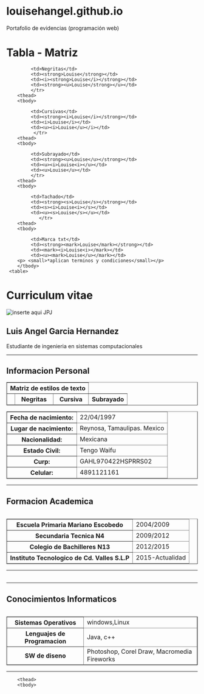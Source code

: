 # louisehangel.github.io
Portafolio de evidencias (programación web)


<!DOCTYPE html>
<html>
<head lang="en" dir="ltr">
	<title>Tablas de estilos</title>
	<meta charset="utf-8">
	<link rel="stylesheet" type="text/css" href="estilo">
</head>
<body>
     <h1>Tabla - Matriz</h1>
     <table border="1">
     	<thead>
     		<tr>
     			<th colspan="3">Matriz de estilos de texto</th>
     		</tr>
     		<tr>
     		<th> </th>
     		<th>Negritas</th>
            <th>Cursiva</th>
     		<th>Subrayado</th>
     		</tr>
     	<thead>
     	<tbody>
     	    
     	     <td>Negritas</td>
     	     <td><strong>Louise</strong></td>
     	     <td><i><strong>Louise</i></strong></td>
     	     <td><strong><u>Louise</strong></u></td>
     	     </tr>
     	<thead>
     	<tbody>

     		 <td>Cursivas</td>
     	     <td><strong><i>Louise</i></strong></td>
     	     <td><i>Louise</i></td>
     	     <td><u><i>Louise</u></i></td>
     	      </tr>
     	<thead>
     	<tbody>

     		 <td>Subrayado</td>
     	     <td><strong><u>Louise</u></strong></td>
     	     <td><u><i>Louise<i></u></td>
     	     <td><u>Louise</u></td>
     	     </tr>
     	<thead>
     	<tbody>

     		 <td>Tachado</td>
     	     <td><strong><s>Louise</s></strong></td>
     	     <td><s><i>Louise<i></s></td>
     	     <td><u><s>Louise</s></u></td>
     	        </tr>
     	<thead>
     	<tbody>

     		 <td>Marca txt</td>
     	     <td><strong><mark>Louise</mark></strong></td>
     	     <td><mark><i>Louise<i></mark></td>
     	     <td><u><mark>Louise</u></mark></td>
     	<p> <small>*aplican terminos y condiciones</small></p>
     	</tbody>
     <table>		
     	
</body>
</html>

<!DOCTYPE html>
<html>
<head>
	<title>curriculum</title>
</head>
<body>
	<h1>Curriculum vitae</h1>
<img src="" alt="inserte aqui JPJ">
<img src="">
    <h2>Luis Angel Garcia Hernandez </h2>
    <a>Estudiante de ingenieria en sistemas computacionales</a>
    <hr>
    <h2>Informacion Personal</h2> 
    <table border="1">
     	<thead>
     		<tr>
     			<th colspan="3">Fecha de nacimiento:</th><td>22/04/1997</td>
     			<tr>
     			<th colspan="3">Lugar de nacimiento:</th><td>Reynosa, Tamaulipas. Mexico</td>
     			<tr>
     			<th colspan="3">Nacionalidad:</th><td>Mexicana</td>
     			<tr>
     			<th colspan="3">Estado Civil:</th><td>Tengo Waifu</td>
     			<tr>
     			<th colspan="3">Curp:</th><td>GAHL970422HSPRRS02</td>
     			<tr>
     			<th colspan="3">Celular:</th><td>4891121161</td>
     	</tbody>
     <table>	
     <hr>
     <h2>Formacion Academica</h2>
     <table border="1">
     	<thead>
     		<tr>
     			<th colspan="3">Escuela Primaria Mariano Escobedo</th><td>2004/2009</td>
     			<tr>
     			<th colspan="3">Secundaria Tecnica N4</th><td>2009/2012</td>
     			<tr>
     			<th colspan="3">Colegio de Bachilleres N13</th><td>2012/2015</td>
     			<tr>
     			<th colspan="3">Instituto Tecnologico de Cd. Valles S.L.P</th><td>2015-Actualidad</td>
     			</tbody>
     <table>
     <hr>     
     <table>	
     <hr>
     <h2>Conocimientos Informaticos</h2>
     <table border="1">
     	<thead>
     		<tr>
     			<th colspan="3">Sistemas Operativos</th><td>windows,Linux</td>
     			<tr>
     			<th colspan="3">Lenguajes de Programacion</th><td>Java, c++</td>
     			<tr>
     			<th colspan="3">SW de diseno</th><td>Photoshop, Corel Draw, Macromedia Fireworks</td>
     			</tbody>
     <table>
     <hr>	

     	<thead>
     	<tbody>
</body>
</html>
